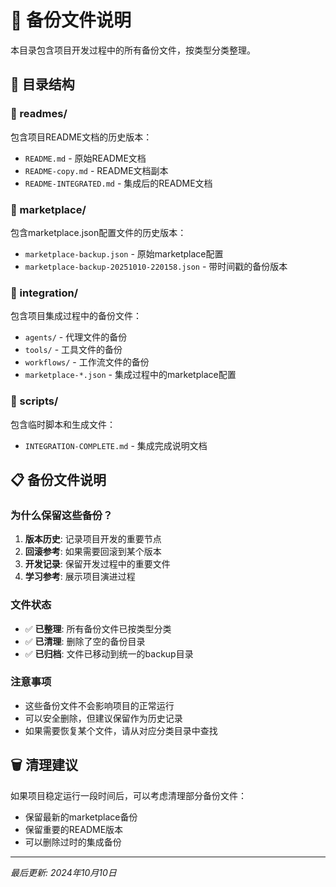 # 📁 备份文件说明

本目录包含项目开发过程中的所有备份文件，按类型分类整理。

## 📂 目录结构

### 📝 readmes/
包含项目README文档的历史版本：
- `README.md` - 原始README文档
- `README-copy.md` - README文档副本
- `README-INTEGRATED.md` - 集成后的README文档

### 🏪 marketplace/
包含marketplace.json配置文件的历史版本：
- `marketplace-backup.json` - 原始marketplace配置
- `marketplace-backup-20251010-220158.json` - 带时间戳的备份版本

### 🔗 integration/
包含项目集成过程中的备份文件：
- `agents/` - 代理文件的备份
- `tools/` - 工具文件的备份  
- `workflows/` - 工作流文件的备份
- `marketplace-*.json` - 集成过程中的marketplace配置

### 📜 scripts/
包含临时脚本和生成文件：
- `INTEGRATION-COMPLETE.md` - 集成完成说明文档

## 📋 备份文件说明

### 为什么保留这些备份？
1. **版本历史**: 记录项目开发的重要节点
2. **回滚参考**: 如果需要回滚到某个版本
3. **开发记录**: 保留开发过程中的重要文件
4. **学习参考**: 展示项目演进过程

### 文件状态
- ✅ **已整理**: 所有备份文件已按类型分类
- ✅ **已清理**: 删除了空的备份目录
- ✅ **已归档**: 文件已移动到统一的backup目录

### 注意事项
- 这些备份文件不会影响项目的正常运行
- 可以安全删除，但建议保留作为历史记录
- 如果需要恢复某个文件，请从对应分类目录中查找

## 🗑️ 清理建议

如果项目稳定运行一段时间后，可以考虑清理部分备份文件：
- 保留最新的marketplace备份
- 保留重要的README版本
- 可以删除过时的集成备份

---
*最后更新: 2024年10月10日*
